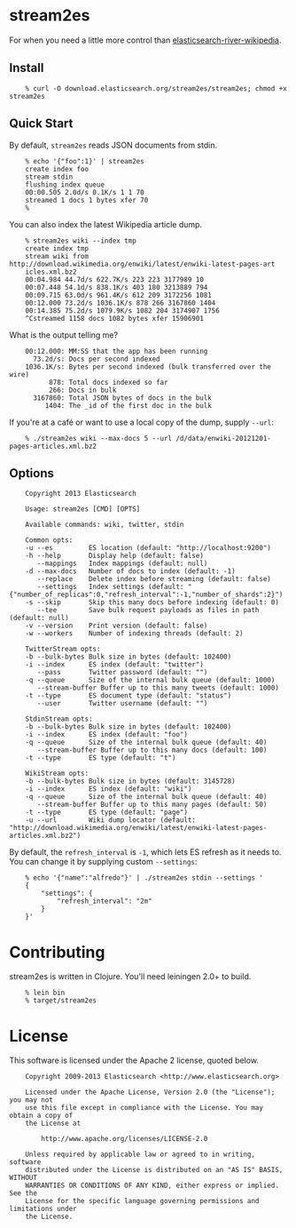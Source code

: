 # stream2es

For when you need a little more control than
[elasticsearch-river-wikipedia](https://github.com/elasticsearch/elasticsearch-river-wikipedia).

## Install

        % curl -O download.elasticsearch.org/stream2es/stream2es; chmod +x stream2es

## Quick Start

By default, `stream2es` reads JSON documents from stdin.

        % echo '{"foo":1}' | stream2es
        create index foo
        stream stdin
        flushing index queue
        00:00.505 2.0d/s 0.1K/s 1 1 70
        streamed 1 docs 1 bytes xfer 70
        %

You can also index the latest Wikipedia article dump.

        % stream2es wiki --index tmp            
        create index tmp
        stream wiki from http://download.wikimedia.org/enwiki/latest/enwiki-latest-pages-art
        icles.xml.bz2
        00:04.984 44.7d/s 622.7K/s 223 223 3177989 10
        00:07.448 54.1d/s 838.1K/s 403 180 3213889 794
        00:09.715 63.0d/s 961.4K/s 612 209 3172256 1081
        00:12.000 73.2d/s 1036.1K/s 878 266 3167860 1404
        00:14.385 75.2d/s 1079.9K/s 1082 204 3174907 1756
        ^Cstreamed 1158 docs 1082 bytes xfer 15906901

What is the output telling me?

        00:12.000: MM:SS that the app has been running
          73.2d/s: Docs per second indexed
        1036.1K/s: Bytes per second indexed (bulk transferred over the wire)
              878: Total docs indexed so far
              266: Docs in bulk
          3167860: Total JSON bytes of docs in the bulk
             1404: The _id of the first doc in the bulk

If you're at a café or want to use a local copy of the dump, supply `--url`:

        % ./stream2es wiki --max-docs 5 --url /d/data/enwiki-20121201-pages-articles.xml.bz2

## Options

        Copyright 2013 Elasticsearch

        Usage: stream2es [CMD] [OPTS]

        Available commands: wiki, twitter, stdin

        Common opts:
        -u --es         ES location (default: "http://localhost:9200")
        -h --help       Display help (default: false)
           --mappings   Index mappings (default: null)
        -d --max-docs   Number of docs to index (default: -1)
           --replace    Delete index before streaming (default: false)
           --settings   Index settings (default: "{"number_of_replicas":0,"refresh_interval":-1,"number_of_shards":2}")
        -s --skip       Skip this many docs before indexing (default: 0)
           --tee        Save bulk request payloads as files in path (default: null)
        -v --version    Print version (default: false)
        -w --workers    Number of indexing threads (default: 2)

        TwitterStream opts:
        -b --bulk-bytes Bulk size in bytes (default: 102400)
        -i --index      ES index (default: "twitter")
           --pass       Twitter password (default: "")
        -q --queue      Size of the internal bulk queue (default: 1000)
           --stream-buffer Buffer up to this many tweets (default: 1000)
        -t --type       ES document type (default: "status")
           --user       Twitter username (default: "")

        StdinStream opts:
        -b --bulk-bytes Bulk size in bytes (default: 102400)
        -i --index      ES index (default: "foo")
        -q --queue      Size of the internal bulk queue (default: 40)
           --stream-buffer Buffer up to this many docs (default: 100)
        -t --type       ES type (default: "t")

        WikiStream opts:
        -b --bulk-bytes Bulk size in bytes (default: 3145728)
        -i --index      ES index (default: "wiki")
        -q --queue      Size of the internal bulk queue (default: 40)
           --stream-buffer Buffer up to this many pages (default: 50)
        -t --type       ES type (default: "page")
        -u --url        Wiki dump locator (default: "http://download.wikimedia.org/enwiki/latest/enwiki-latest-pages-articles.xml.bz2")

By default, the `refresh_interval` is `-1`, which lets ES refresh as
it needs to.  You can change it by supplying custom `--settings`:

        % echo '{"name":"alfredo"}' | ./stream2es stdin --settings '
        {
            "settings": {
                "refresh_interval": "2m"
            }
        }'


# Contributing

stream2es is written in Clojure.  You'll need leiningen 2.0+ to build.

        % lein bin
        % target/stream2es

# License

This software is licensed under the Apache 2 license, quoted below.

        Copyright 2009-2013 Elasticsearch <http://www.elasticsearch.org>

        Licensed under the Apache License, Version 2.0 (the "License"); you may not
        use this file except in compliance with the License. You may obtain a copy of
        the License at

            http://www.apache.org/licenses/LICENSE-2.0

        Unless required by applicable law or agreed to in writing, software
        distributed under the License is distributed on an "AS IS" BASIS, WITHOUT
        WARRANTIES OR CONDITIONS OF ANY KIND, either express or implied. See the
        License for the specific language governing permissions and limitations under
        the License.
